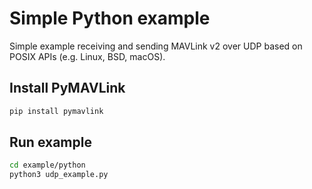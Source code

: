 # Simple Python example

Simple example receiving and sending MAVLink v2 over UDP based on POSIX APIs (e.g. Linux, BSD, macOS).

## Install PyMAVLink


```bash
pip install pymavlink
```

## Run example

```bash
cd example/python
python3 udp_example.py
```
